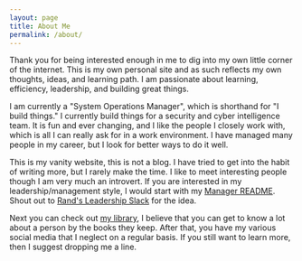 ```yaml
---
layout: page
title: About Me
permalink: /about/
---
```


Thank you for being interested enough in me to dig into my own little corner of the internet. This is my own personal site and as such reflects my own thoughts, ideas, and learning path. I am passionate about learning, efficiency, leadership, and building great things.

I am currently a "System Operations Manager", which is shorthand for "I build things." I currently build things for a security and cyber intelligence team. It is fun and ever changing, and I like the people I closely work with, which is all I can really ask for in a work environment. I have managed many people in my career, but I look for better ways to do it well.

This is my vanity website, this is not a blog. I have tried to get into the habit of writing more, but I rarely make the time. I like to meet interesting people though I am very much an introvert. If you are interested in my leadership/management style, I would start with my [Manager README](../mgmt/README.md). Shout out to [Rand's Leadership Slack](http://randsinrepose.com/welcome-to-rands-leadership-slack/) for the idea.

Next you can check out [my library](https://www.goodreads.com/user/show/2784493-j-a), I believe that you can get to know a lot about a person by the books they keep. After that, you have my various social media that I neglect on a regular basis. If you still want to learn more, then I suggest dropping me a line.
